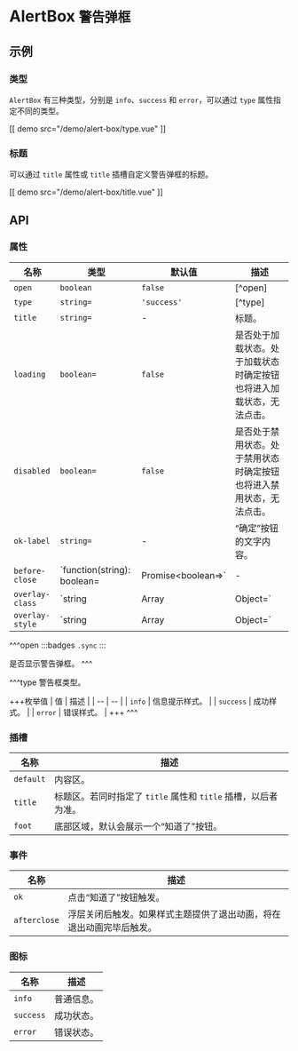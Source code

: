 # AlertBox <small>警告弹框</small>

## 示例

### 类型

`AlertBox` 有三种类型，分别是 `info`、`success` 和 `error`，可以通过 `type` 属性指定不同的类型。

[[ demo src="/demo/alert-box/type.vue" ]]

### 标题

可以通过 `title` 属性或 `title` 插槽自定义警告弹框的标题。

[[ demo src="/demo/alert-box/title.vue" ]]

## API

### 属性

| 名称 | 类型 | 默认值 | 描述 |
| -- | -- | -- | -- |
| `open` | `boolean` | `false` | [^open] |
| `type` | `string=` | `'success'` | [^type] |
| `title` | `string=` | - | 标题。 |
| `loading` | `boolean=` | `false` | 是否处于加载状态。处于加载状态时确定按钮也将进入加载状态，无法点击。 |
| `disabled` | `boolean=` | `false` | 是否处于禁用状态。处于禁用状态时确定按钮也将进入禁用状态，无法点击。 |
| `ok-label` | `string=` | - | “确定”按钮的文字内容。 |
| `before-close` | `function(string): boolean=|Promise<boolean=>` | - | 在将触发关闭的操作发生后执行，参考 [`Dialog`](./dialog) 组件的 [`before-close`](./dialog#props) 属性。 |
| `overlay-class` | `string|Array|Object=` | - | 参考 [`Overlay`](./overlay) 组件的 [`overlay-class`](./overlay#属性) 属性。 |
| `overlay-style` | `string|Array|Object=` | - | 参考 [`Overlay`](./overlay) 组件的 [`overlay-style`](./overlay#属性) 属性。 |

^^^open
:::badges
`.sync`
:::

是否显示警告弹框。
^^^

^^^type
警告框类型。

+++枚举值
| 值 | 描述 |
| -- | -- |
| `info` | 信息提示样式。 |
| `success` | 成功样式。 |
| `error` | 错误样式。 |
+++
^^^

### 插槽

| 名称 | 描述 |
| -- | -- |
| `default` | 内容区。 |
| `title` | 标题区。若同时指定了 `title` 属性和 `title` 插槽，以后者为准。 |
| `foot` | 底部区域，默认会展示一个“知道了”按钮。 |

### 事件

| 名称 | 描述 |
| -- | -- |
| `ok` | 点击“知道了”按钮触发。 |
| `afterclose` | 浮层关闭后触发。如果样式主题提供了退出动画，将在退出动画完毕后触发。 |

### 图标

| 名称 | 描述 |
| -- | -- |
| `info` | 普通信息。 |
| `success` | 成功状态。 |
| `error` | 错误状态。 |
